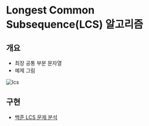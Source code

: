 # Longest Common Subsequence(LCS) 알고리즘

## 개요
- 최장 공통 부분 문자열
- 예제 그림

![lcs](https://user-images.githubusercontent.com/34755287/43619771-65199a38-970a-11e8-8d67-473be3c2b177.JPG)

## 구현
- [백준 LCS 문제 분석](https://github.com/CODEMCD/Algorithm/blob/master/Code%20Review/Baekjoon/LCS.md)
